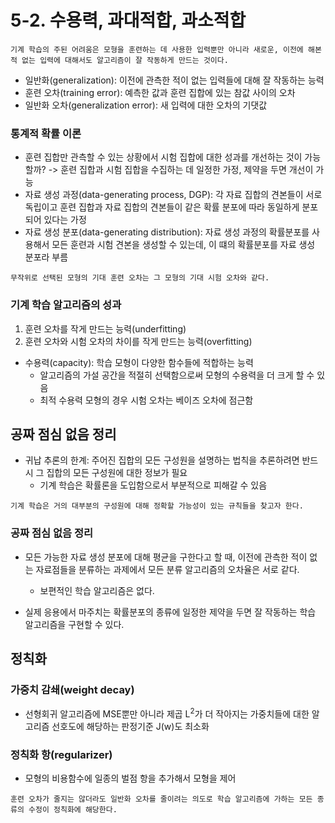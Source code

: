 # 5-2. 수용력, 과대적합, 과소적합

```
기계 학습의 주된 어려움은 모형을 훈련하는 데 사용한 입력뿐만 아니라 새로운, 이전에 해본 적 없는 입력에 대해서도 알고리즘이 잘 작동하게 만드는 것이다.
```

* 일반화(generalization): 이전에 관측한 적이 없는 입력들에 대해 잘 작동하는 능력
* 훈련 오차(training error): 예측한 값과 훈련 집합에 있는 참값 사이의 오차
* 일반화 오차(generalization error): 새 입력에 대한 오차의 기댓값

### 통계적 확률 이론

* 훈련 집합만 관측할 수 있는 상황에서 시험 집합에 대한 성과를 개선하는 것이 가능할까? -> 훈련 집합과 시험 집합을 수집하는 데 일정한 가정, 제약을 두면 개선이 가능
* 자료 생성 과정(data-generating process, DGP): 각 자료 집합의 견본들이 서로 독립이고 훈련 집합과 자료 집합의 견본들이 같은 확률 분포에 따라 동일하게 분포되어 있다는 가정
* 자료 생성 분포(data-generating distribution): 자료 생성 과정의 확률분포를 사용해서 모든 훈련과 시험 견본을 생성할 수 있는데, 이 떄의 확률분포를 자료 생성 분포라 부름

```
무작위로 선택된 모형의 기대 훈련 오차는 그 모형의 기대 시험 오차와 같다.
```

### 기계 학습 알고리즘의 성과

1. 훈련 오차를 작게 만드는 능력(underfitting)
2. 훈련 오차와 시험 오차의 차이를 작게 만드는 능력(overfitting)

* 수용력(capacity): 학습 모형이 다양한 함수들에 적합하는 능력
    * 알고리즘의 가설 공간을 적절히 선택함으로써 모형의 수용력을 더 크게 할 수 있음
    * 최적 수용력 모형의 경우 시험 오차는 베이즈 오차에 점근함

## 공짜 점심 없음 정리

* 귀납 추론의 한계: 주어진 집합의 모든 구성원을 설명하는 법칙을 추론하려면 반드시 그 집합의 모든 구성원에 대한 정보가 필요
    * 기계 학습은 확률론을 도입함으로서 부분적으로 피해갈 수 있음

```
기계 학습은 거의 대부분의 구성원에 대해 정확할 가능성이 있는 규칙들을 찾고자 한다.
```

### 공짜 점심 없음 정리

* 모든 가능한 자료 생성 분포에 대해 평균을 구한다고 할 때, 이전에 관측한 적이 없는 자료점들을 분류하는 과제에서 모든 분류 알고리즘의 오차율은 서로 같다.
    * 보편적인 학습 알고리즘은 없다.

* 실제 응용에서 마주치는 확률분포의 종류에 일정한 제약을 두면 잘 작동하는 학습 알고리즘을 구현할 수 있다.

## 정칙화

### 가중치 감쇄(weight decay)

* 선형회귀 알고리즘에 MSE뿐만 아니라 제곱 L<sup>2</sup>가 더 작아지는 가중치들에 대한 알고리즘 선호도에 해당하는 판정기준 J(w)도 최소화

### 정칙화 항(regularizer)

* 모형의 비용함수에 일종의 벌점 항을 추가해서 모형을 제어

```
훈련 오차가 줄지는 않더라도 일반화 오차를 줄이려는 의도로 학습 알고리즘에 가하는 모든 종류의 수정이 정칙화에 해당한다.
```

